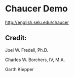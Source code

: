 # Chaucer Demo
http://english.selu.edu/chaucer

## Credit:

Joel W. Fredell, Ph.D.

Charles W. Borchers, IV, M.A.

Garth Kiepper